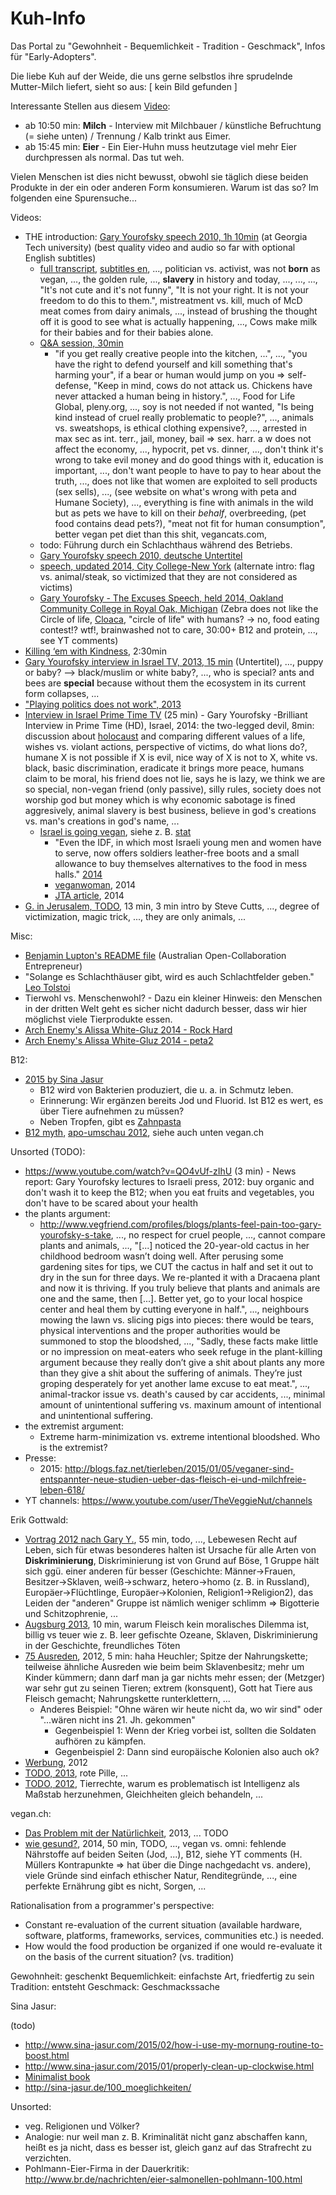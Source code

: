 Kuh-Info
========

Das Portal zu "Gewohnheit - Bequemlichkeit - Tradition - Geschmack", Infos für "Early-Adopters".

Die liebe Kuh auf der Weide, die uns gerne selbstlos ihre sprudelnde Mutter-Milch liefert, sieht so aus: [ kein Bild gefunden ]

Interessante Stellen aus diesem [Video](http://veg-tv.info/Easy_vegan):

* ab 10:50 min: **Milch** - Interview mit Milchbauer / künstliche Befruchtung (= siehe unten) / Trennung / Kalb trinkt aus Eimer.
* ab 15:45 min: **Eier** - Ein Eier-Huhn muss heutzutage viel mehr Eier durchpressen als normal. Das tut weh.

Vielen Menschen ist dies nicht bewusst, obwohl sie täglich diese beiden Produkte in der ein oder anderen Form konsumieren.
Warum ist das so? Im folgenden eine Spurensuche...


Videos:

* THE introduction: [Gary Yourofsky speech 2010, 1h 10min](https://www.youtube.com/watch?v=U5hGQDLprA8) (at Georgia Tech university) (best quality video and audio so far with optional English subtitles)
    * [full transcript](http://lauramarietv.com/en/best-speech-you-will-ever-hear-gary-yourofsky-full-transcript/), [subtitles en](https://dotsub.com/view/5de97c21-1363-4574-a9ee-37f492ecea3e/viewTranscript/eng), ..., politician vs. activist, was not **born** as vegan, ..., the golden rule, ..., **slavery** in history and today, ..., ..., ..., "It's not cute and it's not funny", "It is not your right. It is not your freedom to do this to them.", mistreatment vs. kill, much of McD meat comes from dairy animals, ..., instead of brushing the thought off it is good to see what is actually happening, ..., Cows make milk for their babies and for their babies alone.
    * [Q&A session, 30min](https://www.youtube.com/watch?v=7PR64HGJoyk)
        * "if you get really creative people into the kitchen, ...", ..., "you have the right to defend yourself and kill something that's harming your", if a bear or human would jump on you => self-defense, "Keep in mind, cows do not attack us. Chickens have never attacked a human being in history.", ..., Food for Life Global, pleny.org, ..., soy is not needed if not wanted, "Is being kind instead of cruel really problematic to people?", ..., animals vs. sweatshops, is ethical clothing expensive?, ..., arrested in max sec as int. terr., jail, money, bail => sex. harr. a w does not affect the economy, ..., hypocrit, pet vs. dinner, ..., don't think it's wrong to take evil money and do good things with it, education is important, ..., don't want people to have to pay to hear about the truth, ..., does not like that women are exploited to sell products (sex sells), ..., (see website on what's wrong with peta and Humane Society), ..., everything is fine with animals in the wild but as pets we have to kill on their _behalf_, overbreeding, (pet food contains dead pets?), "meat not fit for human consumption", better vegan pet diet than this shit, vegancats.com,
    * todo: Führung durch ein Schlachthaus während des Betriebs.
    * [Gary Yourofsky speech 2010, deutsche Untertitel](https://www.youtube.com/watch?v=9d44U5pvTmU)
    * [speech, updated 2014, City College-New York](https://www.youtube.com/watch?v=_K36Zu0pA4U) (alternate intro: flag vs. animal/steak, so victimized that they are not considered as victims)
    * [Gary Yourofsky - The Excuses Speech, held 2014, Oakland Community College in Royal Oak, Michigan](https://www.youtube.com/watch?v=oHfVajDbyJk) (Zebra does not like the Circle of life, [Cloaca](http://en.wikipedia.org/wiki/Cloaca), "circle of life" with humans? -> no, food eating contest!? wtf!, brainwashed not to care, 30:00+ B12 and protein, ..., see YT comments)
* [Killing ‘em with Kindness](https://www.youtube.com/watch?v=Pdjje7s8Jgc), 2:30min
* [Gary Yourofsky interview in Israel TV, 2013, 15 min](https://www.youtube.com/watch?v=H73zgvD5x48) (Untertitel), ..., puppy or baby? --> black/muslim or white baby?, ..., who is special? ants and bees are **special** because without them the ecosystem in its current form collapses, ...
* ["Playing politics does not work", 2013](https://www.youtube.com/watch?v=tjc8x5vJRCQ)
* [Interview in Israel Prime Time TV](https://www.youtube.com/watch?v=p1W5RQOxgdU) (25 min) - Gary Yourofsky -Brilliant Interview in Prime Time (HD), Israel, 2014: the two-legged devil, 8min: discussion about [holocaust](https://de.wikipedia.org/wiki/Holocaust) and comparing different values of a life, wishes vs. violant actions, perspective of victims, do what lions do?, humane X is not possible if X is evil, nice way of X is not to X, white vs. black, basic discrimination, eradicate it brings more peace, humans claim to be moral, his friend does not lie, says he is lazy, we think we are so special, non-vegan friend (only passive), silly rules,  society does not worship god but money which is why economic sabotage is fined aggresively, animal slavery is best business, believe in god's creations vs. man's creations in god's name, ...
    * [Israel is going vegan](https://www.google.de/search?q=holocaust&ie=utf-8&oe=utf-8&gws_rd=cr&ei=MYdWVc-lKIG2Ut61gfAC#q=vegan+israel), siehe z. B. [stat](http://de.statista.com/statistik/daten/studie/261627/umfrage/anteil-von-vegetariern-und-veganern-an-der-bevoelkerung-ausgewaehlter-laender-weltweit/)
        * "Even the IDF, in which most Israeli young men and women have to serve, now offers soldiers leather-free boots and a small allowance to buy themselves alternatives to the food in mess halls." [2014](http://www.timesofisrael.com/israel-the-promised-land-for-vegans/)
        * [veganwoman](http://www.theveganwoman.com/israel-going-first-vegan-nation/), 2014
        * [JTA article](http://www.jta.org/2014/10/15/life-religion/israelis-growing-hungry-for-vegan-diet), 2014
* [G. in Jerusalem, TODO](https://www.youtube.com/watch?v=kmZ8mULWSDE), 13 min, 3 min intro by Steve Cutts, ..., degree of victimization, magic trick, ..., they are only animals, ...


Misc:

* [Benjamin Lupton's README file](https://github.com/balupton/plant-vs-animal-products/blob/master/README.md#readme) (Australian Open-Collaboration Entrepreneur)
* "Solange es Schlachthäuser gibt, wird es auch Schlachtfelder geben." [Leo Tolstoi](http://de.wikiquote.org/wiki/Diskussion:Leo_Tolstoi)
* Tierwohl vs. Menschenwohl? - Dazu ein kleiner Hinweis: den Menschen in der dritten Welt geht es sicher nicht dadurch besser, dass wir hier möglichst viele Tierprodukte essen.
* [Arch Enemy's Alissa White-Gluz 2014 - Rock Hard](https://www.youtube.com/watch?v=bzxtMc8gP74)
* [Arch Enemy's Alissa White-Gluz 2014 - peta2](https://www.youtube.com/watch?v=qFr8W_6a9xo)


B12:

* [2015 by Sina Jasur](http://sina-jasur.de/2015/04/vegane-mythen-aufgeklaert-vitamin-b12-ein-grund-nicht-vegan-zu-leben/)
    * B12 wird von Bakterien produziert, die u. a. in Schmutz leben.
    * Erinnerung: Wir ergänzen bereits Jod und Fluorid. Ist B12 es wert, es über Tiere aufnehmen zu müssen?
    * Neben Tropfen, gibt es [Zahnpasta](https://vebu.de/news/1274-gut-versorgt-durch-vitamin-b12-zahncreme)
* [B12 myth](https://www.google.de/search?q=gary+b12&ie=utf-8&oe=utf-8&gws_rd=cr&ei=iB5VVZuPOoO3UdqwgZgB#q=b12+mythos), [apo-umschau 2012](http://www.apotheken-umschau.de/Ernaehrung/Vegetarier-Mythen-und-was-wirklich-stimmt-185177.html), siehe auch unten vegan.ch


Unsorted (TODO):

* https://www.youtube.com/watch?v=QO4vUf-zIhU (3 min) - News report: Gary Yourofsky lectures to Israeli press, 2012: buy organic and don't wash it to keep the B12; when you eat fruits and vegetables, you don't have to be scared about your health
* the plants argument:
    * http://www.vegfriend.com/profiles/blogs/plants-feel-pain-too-gary-yourofsky-s-take, ..., no respect for cruel people, ..., cannot compare plants and animals, ..., "[...] noticed the 20-year-old cactus in her childhood bedroom wasn’t doing well. After perusing some gardening sites for tips, we CUT the cactus in half and set it out to dry in the sun for three days. We re-planted it with a Dracaena plant and now it is thriving. If you truly believe that plants and animals are one and the same, then [...]. Better yet, go to your local hospice center and heal them by cutting everyone in half.", ..., neighbours mowing the lawn vs. slicing pigs into pieces: there would be tears, physical interventions and the proper authorities would be summoned to stop the bloodshed, ..., "Sadly, these facts make little or no impression on meat-eaters who seek refuge in the plant-killing argument because they really don’t give a shit about plants any more than they give a shit about the suffering of animals. They’re just groping desperately for yet another lame excuse to eat meat.", ..., animal-trackor issue vs. death's caused by car accidents, ..., minimal amount of unintentional suffering vs. maxinum amount of intentional and unintentional suffering.
* the extremist argument:
    * Extreme harm-minimization vs. extreme intentional bloodshed. Who is the extremist?
* Presse:
    * 2015: http://blogs.faz.net/tierleben/2015/01/05/veganer-sind-entspannter-neue-studien-ueber-das-fleisch-ei-und-milchfreie-leben-618/
* YT channels: https://www.youtube.com/user/TheVeggieNut/channels


Erik Gottwald:

* [Vortrag 2012 nach Gary Y.](https://www.youtube.com/watch?v=gP2zomY9bio), 55 min, todo, ..., Lebewesen Recht auf Leben, sich für etwas besonderes halten ist Ursache für alle Arten von **Diskriminierung**, Diskriminierung ist von Grund auf Böse, 1 Gruppe hält sich ggü. einer anderen für besser (Geschichte: Männer->Frauen, Besitzer->Sklaven, weiß->schwarz, hetero->homo (z. B. in Russland), Europäer->Flüchtlinge, Europäer->Kolonien, Religion1->Religion2), das Leiden der "anderen" Gruppe ist nämlich weniger schlimm => Bigotterie und Schitzophrenie, ...
* [Augsburg 2013](https://www.youtube.com/watch?v=NdK5lf5PX1Q), 10 min, warum Fleisch kein moralisches Dilemma ist, billig vs teuer wie z. B. leer gefischte Ozeane, Sklaven, Diskriminierung in der Geschichte, freundliches Töten
* [75 Ausreden](https://www.youtube.com/watch?v=LlC8VuGrGkg), 2012, 5 min: haha Heuchler; Spitze der Nahrungskette; teilweise ähnliche Ausreden wie beim beim Sklavenbesitz; mehr um Kinder kümmern; dann darf man ja gar nichts mehr essen; der (Metzger) war sehr gut zu seinen Tieren; extrem (konsquent), Gott hat Tiere aus Fleisch gemacht; Nahrungskette runterklettern, ...
    * Anderes Beispiel: "Ohne wären wir heute nicht da, wo wir sind" oder "...wären nicht ins 21. Jh. gekommen"
        * Gegenbeispiel 1: Wenn der Krieg vorbei ist, sollten die Soldaten aufhören zu kämpfen.
        * Gegenbeispiel 2: Dann sind europäische Kolonien also auch ok?
* [Werbung](https://www.youtube.com/watch?v=cpgxSLoziJc), 2012
* [TODO, 2013](https://www.youtube.com/watch?v=smkVWTbPs0A), rote Pille, ...
* [TODO, 2012](https://www.youtube.com/watch?v=bk18QD48eSc&list=UUGfLtQRYOTiudDKOuMuDDMw&index=4), Tierrechte, warum es problematisch ist Intelligenz als Maßstab herzunehmen, Gleichheiten gleich behandeln, ...


vegan.ch:

* [Das Problem mit der Natürlichkeit](http://vegan.ch/2013/09/das-problem-mit-der-natuerlichkeit/), 2013, ... TODO
* [wie gesund?](https://www.youtube.com/watch?v=eeXEoHRbaRU), 2014, 50 min, TODO, ..., vegan vs. omni: fehlende Nährstoffe auf beiden Seiten (Jod, ...), B12, siehe YT comments (H. Müllers Kontrapunkte => hat über die Dinge nachgedacht vs. andere), viele Gründe sind einfach ethischer Natur, Renditegründe, ..., eine perfekte Ernährung gibt es nicht, Sorgen, ...


Rationalisation from a programmer's perspective:

* Constant re-evaluation of the current situation (available hardware, software, platforms, frameworks, services, communities etc.) is needed.
* How would the food production be organized if one would re-evaluate it on the basis of the current situation? (vs. tradition)

Gewohnheit: geschenkt
Bequemlichkeit: einfachste Art, friedfertig zu sein
Tradition: entsteht
Geschmack: Geschmackssache


Sina Jasur:

(todo)

* http://www.sina-jasur.com/2015/02/how-i-use-my-mornung-routine-to-boost.html
* http://www.sina-jasur.com/2015/01/properly-clean-up-clockwise.html
* [Minimalist book](http://sinasgeld.blogspot.de/p/minimalist.html)
* http://sina-jasur.de/100_moeglichkeiten/

Unsorted:

- veg. Religionen und Völker?
- Analogie: nur weil man z. B. Kriminalität nicht ganz abschaffen kann, heißt es ja nicht, dass es besser ist, gleich ganz auf das Strafrecht zu verzichten.
- Pohlmann-Eier-Firma in der Dauerkritik: http://www.br.de/nachrichten/eier-salmonellen-pohlmann-100.html
